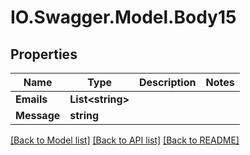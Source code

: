 # IO.Swagger.Model.Body15
## Properties

Name | Type | Description | Notes
------------ | ------------- | ------------- | -------------
**Emails** | **List&lt;string&gt;** |  | 
**Message** | **string** |  | 

[[Back to Model list]](../README.md#documentation-for-models) [[Back to API list]](../README.md#documentation-for-api-endpoints) [[Back to README]](../README.md)

